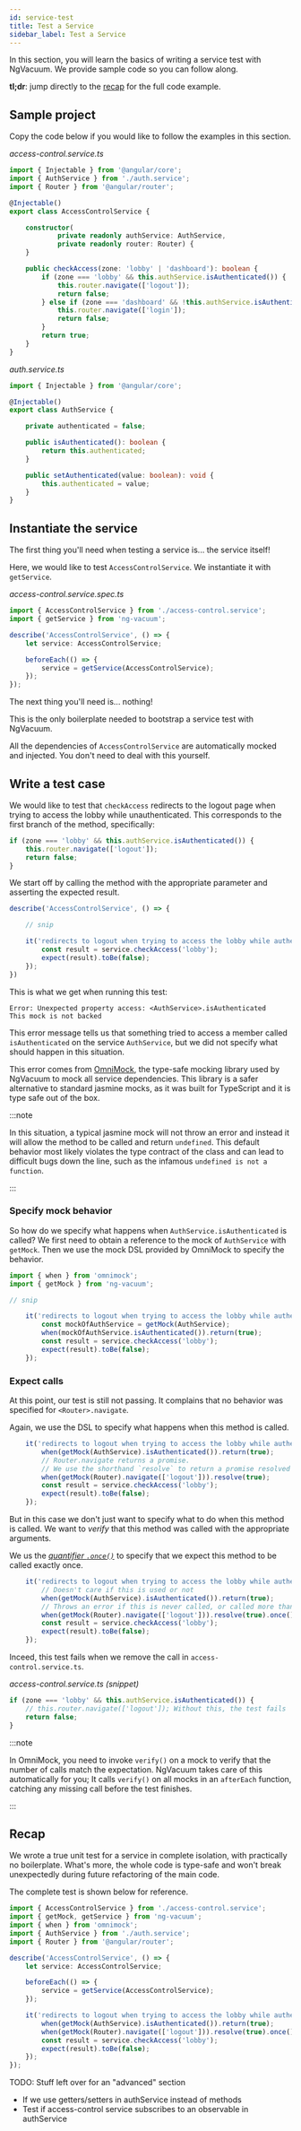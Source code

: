 ```yaml
---
id: service-test
title: Test a Service
sidebar_label: Test a Service
---
```


In this section, you will learn the basics of writing a service test with NgVacuum. We provide sample code so you can follow along.

**tl;dr**: jump directly to the [recap](#recap) for the full code example.

## Sample project

Copy the code below if you would like to follow the examples in this section.

_access-control.service.ts_
```ts
import { Injectable } from '@angular/core';
import { AuthService } from './auth.service';
import { Router } from '@angular/router';

@Injectable()
export class AccessControlService {

    constructor(
            private readonly authService: AuthService,
            private readonly router: Router) {
    }

    public checkAccess(zone: 'lobby' | 'dashboard'): boolean {
        if (zone === 'lobby' && this.authService.isAuthenticated()) {
            this.router.navigate(['logout']);
            return false;
        } else if (zone === 'dashboard' && !this.authService.isAuthenticated()) {
            this.router.navigate(['login']);
            return false;
        }
        return true;
    }
}
```

_auth.service.ts_
```ts
import { Injectable } from '@angular/core';

@Injectable()
export class AuthService {

    private authenticated = false;

    public isAuthenticated(): boolean {
        return this.authenticated;
    }

    public setAuthenticated(value: boolean): void {
        this.authenticated = value;
    }
}
```

## Instantiate the service

The first thing you'll need when testing a service is... the service itself!

Here, we would like to test `AccessControlService`. We instantiate it with `getService`.

_access-control.service.spec.ts_
```ts
import { AccessControlService } from './access-control.service';
import { getService } from 'ng-vacuum';

describe('AccessControlService', () => {
    let service: AccessControlService;

    beforeEach(() => {
        service = getService(AccessControlService);
    });
});
```

The next thing you'll need is... nothing!

This is the only boilerplate needed to bootstrap a service test with NgVacuum.

All the dependencies of `AccessControlService` are automatically mocked and injected. You don't need to deal with this yourself.

## Write a test case

We would like to test that `checkAccess` redirects to the logout page when trying to access the lobby while unauthenticated. This corresponds to the first branch of the method, specifically:

```ts
if (zone === 'lobby' && this.authService.isAuthenticated()) {
    this.router.navigate(['logout']);
    return false;
}
```

We start off by calling the method with the appropriate parameter and asserting the expected result.

```ts
describe('AccessControlService', () => {

    // snip

    it('redirects to logout when trying to access the lobby while authenticated', () => {
        const result = service.checkAccess('lobby');
        expect(result).toBe(false);
    });
})
```

This is what we get when running this test:

```
Error: Unexpected property access: <AuthService>.isAuthenticated
This mock is not backed
```

This error message tells us that something tried to access a member called `isAuthenticated` on the service `AuthService`, but we did not specify what should happen in this situation.

This error comes from [OmniMock](https://github.com/hmil/omnimock), the type-safe mocking library used by NgVacuum to mock all service dependencies. This library is a safer alternative to standard jasmine mocks, as it was built for TypeScript and it is type safe out of the box.

:::note

In this situation, a typical jasmine mock will not throw an error and instead it will allow the method to be called and return `undefined`. This default behavior most likely violates the type contract of the class and can lead to difficult bugs down the line, such as the infamous `undefined is not a function`.

:::

### Specify mock behavior

So how do we specify what happens when `AuthService.isAuthenticated` is called?
We first need to obtain a reference to the mock of `AuthService` with `getMock`. Then we use the mock DSL provided by OmniMock to specify the behavior.

```ts
import { when } from 'omnimock';
import { getMock } from 'ng-vacuum';

// snip

    it('redirects to logout when trying to access the lobby while authenticated', () => {
        const mockOfAuthService = getMock(AuthService);
        when(mockOfAuthService.isAuthenticated()).return(true);
        const result = service.checkAccess('lobby');
        expect(result).toBe(false);
    });
```

### Expect calls

At this point, our test is still not passing. It complains that no behavior was specified for `<Router>.navigate`.

Again, we use the DSL to specify what happens when this method is called.

```ts
    it('redirects to logout when trying to access the lobby while authenticated', () => {
        when(getMock(AuthService).isAuthenticated()).return(true);
        // Router.navigate returns a promise.
        // We use the shorthand `resolve` to return a promise resolved with the value `true`
        when(getMock(Router).navigate(['logout'])).resolve(true);
        const result = service.checkAccess('lobby');
        expect(result).toBe(false);
    });
```

But in this case we don't just want to specify what to do when this method is called. We want to _verify_ that this method was called with the appropriate arguments.

We us the [_quantifier `.once()`_](https://github.com/hmil/omnimock#quantifiers) to specify that we expect this method to be called exactly once.

```ts
    it('redirects to logout when trying to access the lobby while authenticated', () => {
        // Doesn't care if this is used or not
        when(getMock(AuthService).isAuthenticated()).return(true);
        // Throws an error if this is never called, or called more than once
        when(getMock(Router).navigate(['logout'])).resolve(true).once();
        const result = service.checkAccess('lobby');
        expect(result).toBe(false);
    });
```

Inceed, this test fails when we remove the call in `access-control.service.ts`.

_access-control.service.ts (snippet)_
```ts
if (zone === 'lobby' && this.authService.isAuthenticated()) {
    // this.router.navigate(['logout']); Without this, the test fails
    return false;
}
```

:::note

In OmniMock, you need to invoke `verify()` on a mock to verify that the number of calls match the expectation.
NgVacuum takes care of this automatically for you; It calls `verify()` on all mocks in an `afterEach` function, catching any missing call before the test finishes.

:::

## Recap

We wrote a true unit test for a service in complete isolation, with practically no boilerplate. What's more, the whole code is type-safe and won't break unexpectedly during future refactoring of the main code.

The complete test is shown below for reference.

```ts
import { AccessControlService } from './access-control.service';
import { getMock, getService } from 'ng-vacuum';
import { when } from 'omnimock';
import { AuthService } from './auth.service';
import { Router } from '@angular/router';

describe('AccessControlService', () => {
    let service: AccessControlService;

    beforeEach(() => {
        service = getService(AccessControlService);
    });

    it('redirects to logout when trying to access the lobby while authenticated', () => {
        when(getMock(AuthService).isAuthenticated()).return(true);
        when(getMock(Router).navigate(['logout'])).resolve(true).once();
        const result = service.checkAccess('lobby');
        expect(result).toBe(false);
    });
});
```

TODO: Stuff left over for an "advanced" section
- If we use getters/setters in authService instead of methods
- Test if access-control service subscribes to an observable in authService
